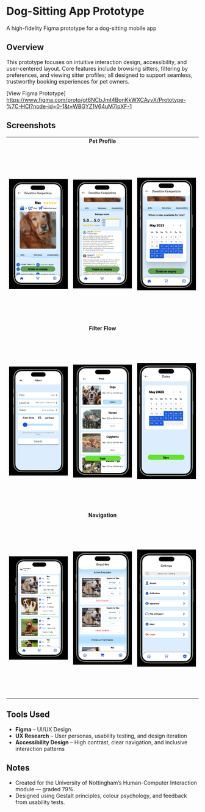 # Dog-Sitting App Prototype

A high-fidelity Figma prototype for a dog-sitting mobile app

## Overview

This prototype focuses on intuitive interaction design, accessibility, and user-centered layout. Core features include browsing sitters, filtering by preferences, and viewing sitter profiles; all designed to support seamless, trustworthy booking experiences for pet owners.

[View Figma Prototype] https://www.figma.com/proto/gt6NCbJmt4BonKkWXCAyvX/Prototype-%7C-HCI?node-id=0-1&t=WBGYZ1V64uM7ipXF-1


## Screenshots

<div align="center">

<table>
    <td align="center" colspan="3"><b>Pet Profile</b></td>
  </tr>
  <tr>
    <td><img src="Pictures/Max.png" width="260" height="460" style="object-fit: contain;"/></td>
    <td><img src="Pictures/MaxReviews.png" width="260" height="460" style="object-fit: contain;"/></td>
    <td><img src="Pictures/MaxAvailability.png" width="260" height="460" style="object-fit: contain;"/></td>
  </tr>
  <tr>
    <td align="center" colspan="3"><b>Filter Flow</b></td>
  </tr>
  <tr>
    <td><img src="Pictures/Filter.png" width="260" height="460" style="object-fit: contain;"/></td>
    <td><img src="Pictures/SelectAnimals.png" width="260" height="460" style="object-fit: contain;"/></td>
    <td><img src="Pictures/SelectDate.png" width="260" height="460" style="object-fit: contain;"/></td>
  </tr>
    <td align="center" colspan="3"><b>Navigation</b></td>
    <tr>
    <td><img src="Pictures/Browse.png" width="260" height="460" style="object-fit: contain;"/></td>
    <td><img src="Pictures/Enquiries.png" width="260" height="460" style="object-fit: contain;"/></td>
    <td><img src="Pictures/Settings.png" width="260" height="460" style="object-fit: contain;"/></td>
  </tr>
</table>

</div>

## Tools Used

- **Figma** – UI/UX Design
- **UX Research** – User personas, usability testing, and design iteration
- **Accessibility Design** – High contrast, clear navigation, and inclusive interaction patterns

## Notes

- Created for the University of Nottingham’s Human-Computer Interaction module — graded 79%.
- Designed using Gestalt principles, colour psychology, and feedback from usability tests.
